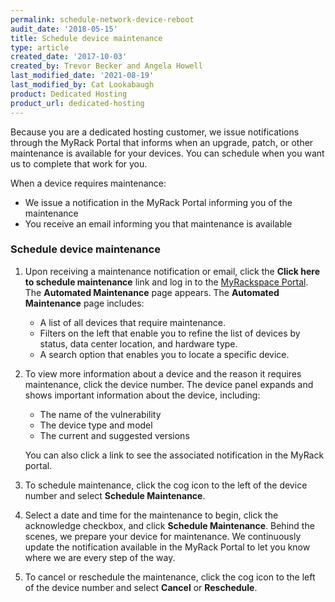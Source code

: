 ```yaml
---
permalink: schedule-network-device-reboot
audit_date: '2018-05-15'
title: Schedule device maintenance
type: article
created_date: '2017-10-03'
created_by: Trevor Becker and Angela Howell
last_modified_date: '2021-08-19'
last_modified_by: Cat Lookabaugh
product: Dedicated Hosting
product_url: dedicated-hosting
---
```


Because you are a dedicated hosting customer, we issue notifications through the MyRack
Portal that informs when an upgrade, patch, or other maintenance is available for your
devices. You can schedule when you want us to complete that work for you.

When a device requires maintenance:

- We issue a notification in the MyRack Portal informing you of the maintenance
- You receive an email informing you that maintenance is available

### Schedule device maintenance

1. Upon receiving a maintenance notification or email, click the **Click here to schedule maintenance** link and log in to the [MyRackspace Portal](https://my.rackspace.com/).
   The **Automated Maintenance** page appears. The **Automated Maintenance** page includes:
    - A list of all devices that require maintenance.
    - Filters on the left that enable you to refine the list of devices by status, data center location, and hardware type.
    - A search option that enables you to locate a specific device.

2. To view more information about a device and the reason it requires maintenance, click the device number.
   The device panel expands and shows important information about the device, including:
    - The name of the vulnerability
    - The device type and model
    - The current and suggested versions

   You can also click a link to see the associated notification in the MyRack portal.

3. To schedule maintenance, click the cog icon to the left of the device number and select **Schedule Maintenance**.
4. Select a date and time for the maintenance to begin, click the acknowledge checkbox, and click
**Schedule Maintenance**.
   Behind the scenes, we prepare your device for maintenance. We continuously
   update the notification available in the MyRack Portal to let you know where we are
   every step of the way.

5. To cancel or reschedule the maintenance, click the cog icon to the left of the device number and
select **Cancel** or **Reschedule**.  

